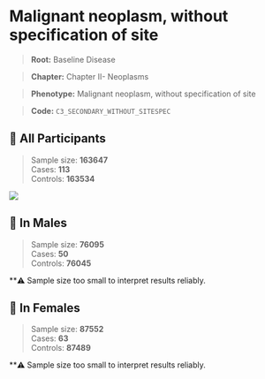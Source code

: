 # Malignant neoplasm, without specification of site

> **Root:** Baseline Disease  

> **Chapter:** Chapter II- Neoplasms  

> **Phenotype:** Malignant neoplasm, without specification of site  

> **Code:** `C3_SECONDARY_WITHOUT_SITESPEC`

## 🧪 All Participants  
> Sample size: **163647**  
> Cases: **113**  
> Controls: **163534**
<img src="/Disease/Figures/ALL/Baseline/C3_SECONDARY_WITHOUT_SITESPEC.png"/>
<CsvTable src="/Disease_Data/ALL/Baseline/LG_C3_SECONDARY_WITHOUT_SITESPEC.csv" label="🔍 View full results" />

## 👨 In Males  
> Sample size: **76095**  
> Cases: **50**  
> Controls: **76045**

**⚠️ Sample size too small to interpret results reliably.

## 👩 In Females  
> Sample size: **87552**  
> Cases: **63**  
> Controls: **87489**

**⚠️ Sample size too small to interpret results reliably.

